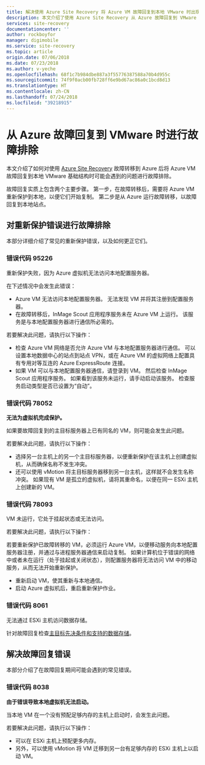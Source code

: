 ```yaml
---
title: 解决使用 Azure Site Recovery 将 Azure VM 故障回复到本地 VMware 时出现的错误 | Azure
description: 本文介绍了使用 Azure Site Recovery 从 Azure 故障回复到 VMware 时常见的故障回复和重新保护错误的解决方法。
services: site-recovery
documentationcenter: ''
author: rockboyfor
manager: digimobile
ms.service: site-recovery
ms.topic: article
origin.date: 07/06/2018
ms.date: 07/23/2018
ms.author: v-yeche
ms.openlocfilehash: 68f1c7b984dbe887a3f55776387588a70b4d955c
ms.sourcegitcommit: 74f9f0acb00fb728ff6e9bd67ac86a0c1bcd8d13
ms.translationtype: HT
ms.contentlocale: zh-CN
ms.lasthandoff: 07/24/2018
ms.locfileid: "39218915"
---
```

# <a name="troubleshoot-failback-from-azure-to-vmware"></a>从 Azure 故障回复到 VMware 时进行故障排除

本文介绍了如何对使用 [Azure Site Recovery](site-recovery-overview.md) 故障转移到 Azure 后将 Azure VM 故障回复到本地 VMware 基础结构时可能会遇到的问题进行故障排除。

故障回复实质上包含两个主要步骤。 第一步，在故障转移后，需要将 Azure VM 重新保护到本地，以便它们开始复制。 第二步是从 Azure 运行故障转移，以故障回复到本地站点。

## <a name="troubleshoot-reprotection-errors"></a>对重新保护错误进行故障排除

本部分详细介绍了常见的重新保护错误，以及如何更正它们。

### <a name="error-code-95226"></a>错误代码 95226

重新保护失败，因为 Azure 虚拟机无法访问本地配置服务器。

在下述情况中会发生此错误：

* Azure VM 无法访问本地配置服务器。 无法发现 VM 并将其注册到配置服务器。
* 在故障转移后，InMage Scout 应用程序服务未在 Azure VM 上运行。 该服务是与本地配置服务器进行通信所必需的。

若要解决此问题，请执行以下操作：

* 检查 Azure VM 网络是否允许 Azure VM 与本地配置服务器进行通信。 可以设置本地数据中心的站点到站点 VPN，或在 Azure VM 的虚拟网络上配置具有专用对等互连的 Azure ExpressRoute 连接。
* 如果 VM 可以与本地配置服务器通信，请登录到 VM。 然后检查 InMage Scout 应用程序服务。 如果看到该服务未运行，请手动启动该服务。 检查服务启动类型是否已设置为“自动”。

### <a name="error-code-78052"></a>错误代码 78052

**无法为虚拟机完成保护。**

如果要故障回复到的主目标服务器上已有同名的 VM，则可能会发生此问题。

若要解决此问题，请执行以下操作：

* 选择另一台主机上的另一个主目标服务器，以便重新保护在该主机上创建虚拟机，从而确保名称不发生冲突。
* 还可以使用 vMotion 将主目标服务器移到另一台主机，这样就不会发生名称冲突。 如果现有 VM 是孤立的虚拟机，请将其重命名，以便在同一 ESXi 主机上创建新的 VM。

### <a name="error-code-78093"></a>错误代码 78093

VM 未运行，它处于挂起状态或无法访问。

若要解决此问题，请执行以下操作：

若要重新保护已故障转移的 VM，必须运行 Azure VM，以便移动服务向本地配置服务器注册，并通过与进程服务器通信来启动复制。 如果计算机位于错误的网络中或者未在运行（处于挂起或关闭状态），则配置服务器将无法访问 VM 中的移动服务，从而无法开始重新保护。

* 重新启动 VM，使其重新与本地通信。
* 启动 Azure 虚拟机后，重启重新保护作业。

### <a name="error-code-8061"></a>错误代码 8061

无法通过 ESXi 主机访问数据存储。

针对故障回复检查[主目标先决条件和支持的数据存储](vmware-azure-reprotect.md#deploy-a-separate-master-target-server)。

## <a name="troubleshoot-failback-errors"></a>解决故障回复错误

本部分介绍了在故障回复期间可能会遇到的常见错误。

### <a name="error-code-8038"></a>错误代码 8038

**由于错误导致本地虚拟机无法启动。**

当本地 VM 在一个没有预配足够内存的主机上启动时，会发生此问题。 

若要解决此问题，请执行以下操作：

* 可以在 ESXi 主机上预配更多内存。
* 另外，可以使用 vMotion 将 VM 迁移到另一台有足够内存的 ESXi 主机上以启动 VM。

<!-- Update_Description: update meta properties  -->
